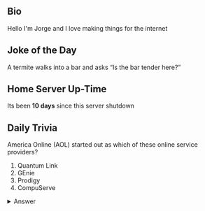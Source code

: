 ## Bio

Hello I'm Jorge and I love making things for the internet

## Joke of the Day

A termite walks into a bar and asks “Is the bar tender here?”

## Home Server Up-Time

Its been **10 days** since this server shutdown


## Daily Trivia

America Online (AOL) started out as which of these online service providers?
 1. Quantum Link
 2. GEnie
 3. Prodigy
 4. CompuServe

<details>
  <summary>Answer</summary>
  Quantum Link
</details>
